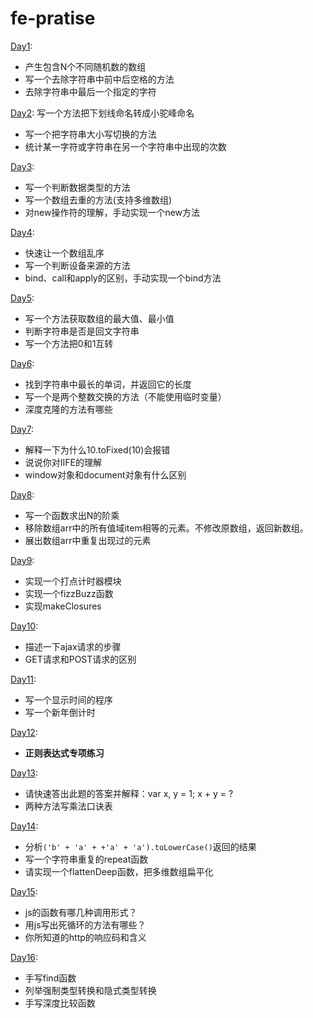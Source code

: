 # fe-pratise
[Day1](https://github.com/dengqiqi/fe-practise/blob/master/_posts/2020-07-21-fe-practise.md):
* 产生包含N个不同随机数的数组
* 写一个去除字符串中前中后空格的方法
* 去除字符串中最后一个指定的字符

[Day2](https://github.com/dengqiqi/fe-practise/blob/master/_posts/2020-07-22-fe-practise.md):
写一个方法把下划线命名转成小驼峰命名
* 写一个把字符串大小写切换的方法
* 统计某一字符或字符串在另一个字符串中出现的次数

[Day3](https://github.com/dengqiqi/fe-practise/blob/master/_posts/2020-07-23-fe-practise.md):
* 写一个判断数据类型的方法
* 写一个数组去重的方法(支持多维数组)
* 对new操作符的理解，手动实现一个new方法

[Day4](https://github.com/dengqiqi/fe-practise/blob/master/_posts/2020-07-24-fe-practise.md):
* 快速让一个数组乱序
* 写一个判断设备来源的方法
* bind、call和apply的区别，手动实现一个bind方法

[Day5](https://github.com/dengqiqi/fe-practise/blob/master/_posts/2020-07-25-fe-practise.md):
* 写一个方法获取数组的最大值、最小值
* 判断字符串是否是回文字符串
* 写一个方法把0和1互转

[Day6](https://github.com/dengqiqi/fe-practise/blob/master/_posts/2020-07-26-fe-practise.md):
* 找到字符串中最长的单词，并返回它的长度
* 写一个是两个整数交换的方法（不能使用临时变量）
* 深度克隆的方法有哪些

[Day7](https://github.com/dengqiqi/fe-practise/blob/master/_posts/2020-07-27-fe-practise.md):
* 解释一下为什么10.toFixed(10)会报错
* 说说你对IIFE的理解
* window对象和document对象有什么区别

[Day8](https://github.com/dengqiqi/fe-practise/blob/master/_posts/2020-07-24-fe-practise.md):
* 写一个函数求出N的阶乘
* 移除数组arr中的所有值域item相等的元素。不修改原数组，返回新数组。
* 展出数组arr中重复出现过的元素

[Day9](https://github.com/dengqiqi/fe-practise/blob/master/_posts/2020-07-29-fe-practise.md):
* 实现一个打点计时器模块
* 实现一个fizzBuzz函数
* 实现makeClosures

[Day10](https://github.com/dengqiqi/fe-practise/blob/master/_posts/2020-07-30-fe-practise.md):
* 描述一下ajax请求的步骤
* GET请求和POST请求的区别

[Day11](https://github.com/dengqiqi/fe-practise/blob/master/_posts/2020-07-31-fe-practise.md):
* 写一个显示时间的程序
* 写一个新年倒计时

[Day12](https://github.com/dengqiqi/fe-practise/blob/master/_posts/2020-08-01-fe-practise.md):
* **正则表达式专项练习**

[Day13](https://github.com/dengqiqi/fe-practise/blob/master/_posts/2020-08-02-fe-practise.md):
* 请快速答出此题的答案并解释：var x, y = 1; x + y = ?
* 两种方法写乘法口诀表

[Day14](https://github.com/dengqiqi/fe-practise/blob/master/_posts/2020-08-03-fe-practise.md):
* 分析`('b' + 'a' + +'a' + 'a').toLowerCase()`返回的结果
* 写一个字符串重复的repeat函数
* 请实现一个flattenDeep函数，把多维数组扁平化

[Day15](https://github.com/dengqiqi/fe-practise/blob/master/_posts/2020-08-04-fe-practise.md):
* js的函数有哪几种调用形式？
* 用js写出死循环的方法有哪些？
* 你所知道的http的响应码和含义

[Day16](https://github.com/dengqiqi/fe-practise/blob/master/_posts/2020-08-05-fe-practise.md):
* 手写find函数
* 列举强制类型转换和隐式类型转换
* 手写深度比较函数

